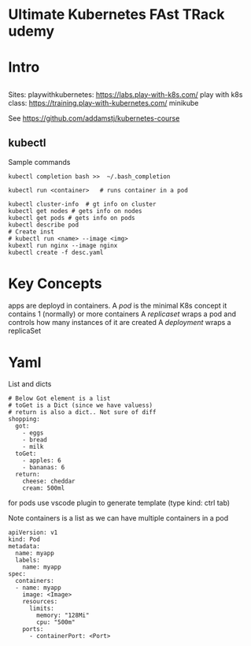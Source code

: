 # Ultimate Kubernetes FAst TRack udemy

# Intro
##
Sites: 
playwithkubernetes: https://labs.play-with-k8s.com/
play with k8s class: https://training.play-with-kubernetes.com/
minikube

See https://github.com/addamstj/kubernetes-course

## kubectl
Sample commands
```
kubectl completion bash >>  ~/.bash_completion

kubectl run <container>   # runs container in a pod

kubectl cluster-info  # gt info on cluster
kubectl get nodes # gets info on nodes
kubectl get pods # gets info on pods
kubectl describe pod
# Create inst
# kubectl run <name> --image <img>
kubextl run nginx --image nginx
kubectl create -f desc.yaml

```

# Key Concepts

apps are deployd in containers.
A *pod* is the minimal K8s concept it contains 1 (normally) or more containers
A *replicaset* wraps a pod and controls how many instances of it are created
A *deployment* wraps a replicaSet

# Yaml

List and dicts

```
# Below Got element is a list
# toGet is a Dict (since we have valuess)
# return is also a dict.. Not sure of diff 
shopping:
  got:
    - eggs
    - bread
    - milk
  toGet:
    - apples: 6
    - bananas: 6
  return:
    cheese: cheddar
    cream: 500ml
```

for pods use vscode plugin to generate template (type kind:  ctrl tab)

Note containers is a list as we can have multiple containers in a pod
```
apiVersion: v1
kind: Pod
metadata:
  name: myapp
  labels:
    name: myapp
spec:
  containers:
  - name: myapp
    image: <Image>
    resources:
      limits:
        memory: "128Mi"
        cpu: "500m"
    ports:
      - containerPort: <Port>

```